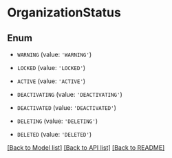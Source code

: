 # OrganizationStatus


## Enum

* `WARNING` (value: `'WARNING'`)

* `LOCKED` (value: `'LOCKED'`)

* `ACTIVE` (value: `'ACTIVE'`)

* `DEACTIVATING` (value: `'DEACTIVATING'`)

* `DEACTIVATED` (value: `'DEACTIVATED'`)

* `DELETING` (value: `'DELETING'`)

* `DELETED` (value: `'DELETED'`)

[[Back to Model list]](../README.md#documentation-for-models) [[Back to API list]](../README.md#documentation-for-api-endpoints) [[Back to README]](../README.md)


